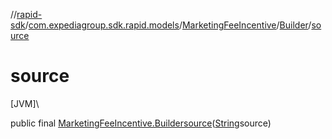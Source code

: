 //[rapid-sdk](../../../../index.md)/[com.expediagroup.sdk.rapid.models](../../index.md)/[MarketingFeeIncentive](../index.md)/[Builder](index.md)/[source](source.md)

# source

[JVM]\

public final [MarketingFeeIncentive.Builder](index.md)[source](source.md)([String](https://docs.oracle.com/javase/8/docs/api/java/lang/String.html)source)
